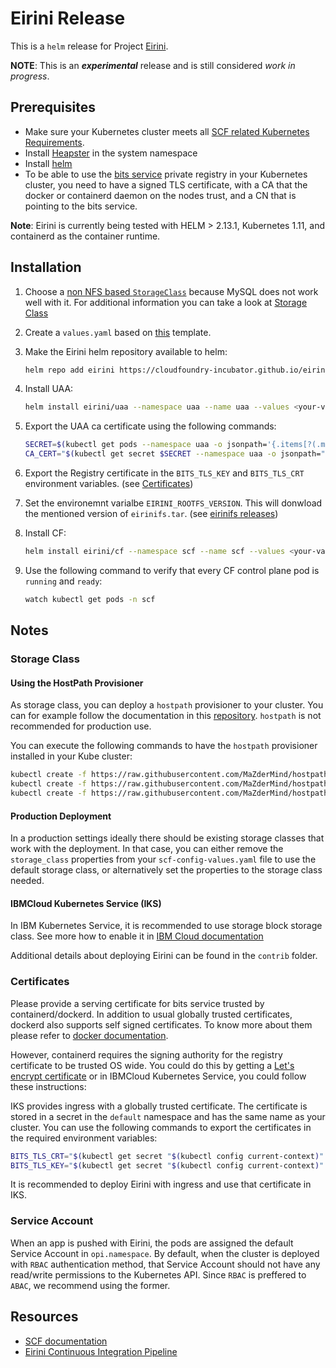 # Eirini Release

This is a `helm` release for Project [Eirini](https://code.cloudfoundry.org/eirini).

**NOTE**: This is an **_experimental_** release and is still considered _work in progress_.

## Prerequisites

* Make sure your Kubernetes cluster meets all [SCF related Kubernetes Requirements](https://github.com/SUSE/scf/wiki/How-to-Install-SCF#requirements-for-kubernetes).
* Install [Heapster](https://github.com/kubernetes-retired/heapster/) in the system namespace
* Install [helm](https://helm.sh/)
* To be able to use the [bits service](https://github.com/cloudfoundry-incubator/bits-service) private registry in your Kubernetes cluster, you need to have a signed TLS certificate, with a CA that the docker or containerd daemon on the nodes trust, and a CN that is pointing to the bits service.

**Note**: Eirini is currently being tested with HELM > 2.13.1, Kubernetes 1.11, and containerd as the container runtime.

## Installation

1. Choose a [non NFS based `StorageClass`](https://github.com/SUSE/scf/wiki/How-to-Install-SCF#choosing-a-storage-class) because MySQL does not work well with it. For additional information you can take a look at [Storage Class](#storage-class)
1. Create a `values.yaml` based on [this](https://github.com/cloudfoundry-incubator/eirini-release/blob/master/values.yaml) template.
1. Make the Eirini helm repository available to helm:

    ```bash
    helm repo add eirini https://cloudfoundry-incubator.github.io/eirini-release
    ```

1. Install UAA:

    ```bash
    helm install eirini/uaa --namespace uaa --name uaa --values <your-values.yaml>
    ```

1. Export the UAA ca certificate using the following commands:

    ```bash
    SECRET=$(kubectl get pods --namespace uaa -o jsonpath='{.items[?(.metadata.name=="uaa-0")].spec.containers[?(.name=="uaa")].env[?(.name=="INTERNAL_CA_CERT")].valueFrom.secretKeyRef.name}')
    CA_CERT="$(kubectl get secret $SECRET --namespace uaa -o jsonpath="{.data['internal-ca-cert']}" | base64 --decode -)"
    ```

1. Export the Registry certificate in the `BITS_TLS_KEY` and `BITS_TLS_CRT` environment variables. (see [Certificates](#Certificates))

1. Set the environemnt varialbe `EIRINI_ROOTFS_VERSION`. This will donwload the mentioned version of `eirinifs.tar`. (see [eirinifs releases](https://github.com/cloudfoundry-incubator/eirinifs/releases))
1. Install CF:

    ```bash
    helm install eirini/cf --namespace scf --name scf --values <your-values.yaml> --set "secrets.UAA_CA_CERT=${CA_CERT}" --set "eirini.secrets.BITS_TLS_KEY=${BITS_TLS_KEY}" --set "eirini.secrets.BITS_TLS_CRT=${BITS_TLS_CRT}" --set "eirini.EIRINI_ROOTFS_VERSION=${EIRINI_ROOTFS_VERSION}"
    ```

1. Use the following command to verify that every CF control plane pod is `running` and `ready`:

    ```bash
    watch kubectl get pods -n scf
    ```

## Notes

### Storage Class

#### Using the HostPath Provisioner

As storage class, you can deploy a `hostpath` provisioner to your cluster. You can for example follow the documentation in this [repository](https://github.com/MaZderMind/hostpath-provisioner#dynamic-provisioning-of-kubernetes-hostpath-volumes). `hostpath` is not recommended for production use.

You can execute the following commands to have the `hostpath` provisioner installed in your Kube cluster:

```bash
kubectl create -f https://raw.githubusercontent.com/MaZderMind/hostpath-provisioner/master/manifests/rbac.yaml
kubectl create -f https://raw.githubusercontent.com/MaZderMind/hostpath-provisioner/master/manifests/deployment.yaml
kubectl create -f https://raw.githubusercontent.com/MaZderMind/hostpath-provisioner/master/manifests/storageclass.yaml
```

#### Production Deployment

In a production settings ideally there should be existing storage classes that work with the deployment. In that case, you can either remove the `storage_class` properties from your `scf-config-values.yaml` file to use the default storage class, or alternatively set the properties to the storage class needed.

#### IBMCloud Kubernetes Service (IKS)

In IBM Kubernetes Service, it is recommended to use storage block storage class. See more how to enable it in [IBM Cloud documentation](https://console.bluemix.net/docs/containers/cs_storage_block.html#block_storage)

Additional details about deploying Eirini can be found in the `contrib` folder.

### Certificates

Please provide a serving certificate for bits service trusted by containerd/dockerd. In addition to usual globally trusted certificates, dockerd also supports self signed certificates. To know more about them please refer to [docker documentation](https://docs.docker.com/engine/security/certificates/).

However, containerd requires the signing authority for the registry certificate to be trusted OS wide. You could do this by getting a [Let's encrypt certificate](https://letsencrypt.org) or in IBMCloud Kubernetes Service, you could follow these instructions:

IKS provides ingress with a globally trusted certificate. The certificate is stored in a secret in the `default` namespace and has the same name as your cluster. You can use the following commands to export the certificates in the required environment variables:

```bash
BITS_TLS_CRT="$(kubectl get secret "$(kubectl config current-context)" --namespace default -o jsonpath="{.data['tls\.crt']}" | base64 --decode -)"
BITS_TLS_KEY="$(kubectl get secret "$(kubectl config current-context)" --namespace default -o jsonpath="{.data['tls\.key']}" | base64 --decode -)"
```

It is recommended to deploy Eirini with ingress and use that certificate in IKS.

### Service Account

When an app is pushed with Eirini, the pods are assigned the default Service Account in `opi.namespace`. By default, when the cluster is deployed with `RBAC` authentication method, that Service Account should not have any read/write permissions to the Kubernetes API. Since `RBAC` is preffered to `ABAC`, we recommend using the former.

## Resources

* [SCF documentation](https://github.com/SUSE/scf/wiki/How-to-Install-SCF#deploy-using-helm)
* [Eirini Continuous Integration Pipeline](https://ci.flintstone.cf.cloud.ibm.com/teams/eirini/pipelines/ci)
